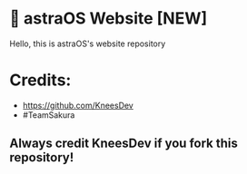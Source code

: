# 🌸 astraOS Website [NEW]
Hello, this is astraOS's website repository

# Credits:
- https://github.com/KneesDev
- #TeamSakura

## Always credit KneesDev if you fork this repository!
